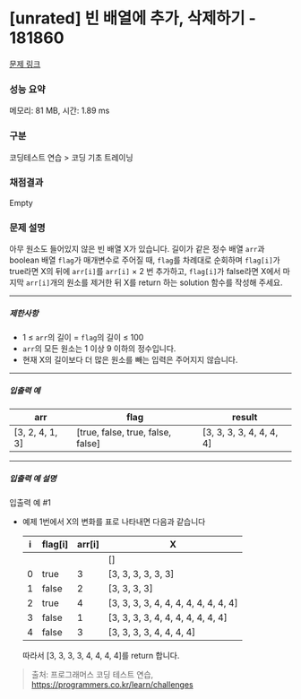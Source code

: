 # [unrated] 빈 배열에 추가, 삭제하기 - 181860 

[문제 링크](https://school.programmers.co.kr/learn/courses/30/lessons/181860) 

### 성능 요약

메모리: 81 MB, 시간: 1.89 ms

### 구분

코딩테스트 연습 > 코딩 기초 트레이닝

### 채점결과

Empty

### 문제 설명

<p>아무 원소도 들어있지 않은 빈 배열 X가 있습니다. 길이가 같은 정수 배열 <code>arr</code>과 boolean 배열 <code>flag</code>가 매개변수로 주어질 때, <code>flag</code>를 차례대로 순회하며 <code>flag[i]</code>가 true라면 X의 뒤에 <code>arr[i]</code>를 <code>arr[i]</code> × 2 번 추가하고, <code>flag[i]</code>가 false라면 X에서 마지막 <code>arr[i]</code>개의 원소를 제거한 뒤 X를 return 하는 solution 함수를 작성해 주세요.</p>

<hr>

<h5>제한사항</h5>

<ul>
<li>1 ≤ <code>arr</code>의 길이 = <code>flag</code>의 길이 ≤ 100</li>
<li><code>arr</code>의 모든 원소는 1 이상 9 이하의 정수입니다.</li>
<li>현재 X의 길이보다 더 많은 원소를 빼는 입력은 주어지지 않습니다.</li>
</ul>

<hr>

<h5>입출력 예</h5>
<table class="table">
        <thead><tr>
<th>arr</th>
<th>flag</th>
<th>result</th>
</tr>
</thead>
        <tbody><tr>
<td>[3, 2, 4, 1, 3]</td>
<td>[true, false, true, false, false]</td>
<td>[3, 3, 3, 3, 4, 4, 4, 4]</td>
</tr>
</tbody>
      </table>
<hr>

<h5>입출력 예 설명</h5>

<p>입출력 예 #1</p>

<ul>
<li><p>예제 1번에서 X의 변화를 표로 나타내면 다음과 같습니다</p>
<table class="table">
        <thead><tr>
<th>i</th>
<th>flag[i]</th>
<th>arr[i]</th>
<th>X</th>
</tr>
</thead>
        <tbody><tr>
<td></td>
<td></td>
<td></td>
<td>[]</td>
</tr>
<tr>
<td>0</td>
<td>true</td>
<td>3</td>
<td>[3, 3, 3, 3, 3, 3]</td>
</tr>
<tr>
<td>1</td>
<td>false</td>
<td>2</td>
<td>[3, 3, 3, 3]</td>
</tr>
<tr>
<td>2</td>
<td>true</td>
<td>4</td>
<td>[3, 3, 3, 3, 4, 4, 4, 4, 4, 4, 4, 4]</td>
</tr>
<tr>
<td>3</td>
<td>false</td>
<td>1</td>
<td>[3, 3, 3, 3, 4, 4, 4, 4, 4, 4, 4]</td>
</tr>
<tr>
<td>4</td>
<td>false</td>
<td>3</td>
<td>[3, 3, 3, 3, 4, 4, 4, 4]</td>
</tr>
</tbody>
      </table>
<p>따라서 [3, 3, 3, 3, 4, 4, 4, 4]를 return 합니다.</p></li>
</ul>


> 출처: 프로그래머스 코딩 테스트 연습, https://programmers.co.kr/learn/challenges